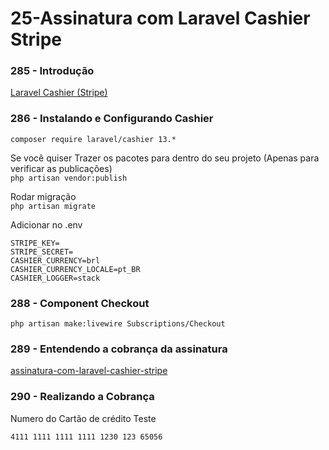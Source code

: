 # 25-Assinatura com Laravel Cashier Stripe

### 285 - Introdução 
[Laravel Cashier (Stripe)](https://laravel.com/docs/9.x/billing)

### 286 - Instalando e Configurando Cashier
`composer require laravel/cashier 13.*`

Se você quiser Trazer os pacotes para dentro do seu projeto (Apenas para verificar as publicações)  
`php artisan vendor:publish`

Rodar migração  
`php artisan migrate`

Adicionar no .env

````
STRIPE_KEY=  
STRIPE_SECRET=  
CASHIER_CURRENCY=brl  
CASHIER_CURRENCY_LOCALE=pt_BR  
CASHIER_LOGGER=stack  
````
### 288 - Component Checkout

`php artisan make:livewire Subscriptions/Checkout`

### 289 - Entendendo a cobrança da assinatura

[assinatura-com-laravel-cashier-stripe](https://gist.github.com/NandoKstroNet/1d217a3ee99d7f8f78c6ec3723dbe7e4)

### 290 - Realizando a Cobrança

Numero do Cartão de crédito Teste

`4111 1111 1111 1111 1230 123 65056`
